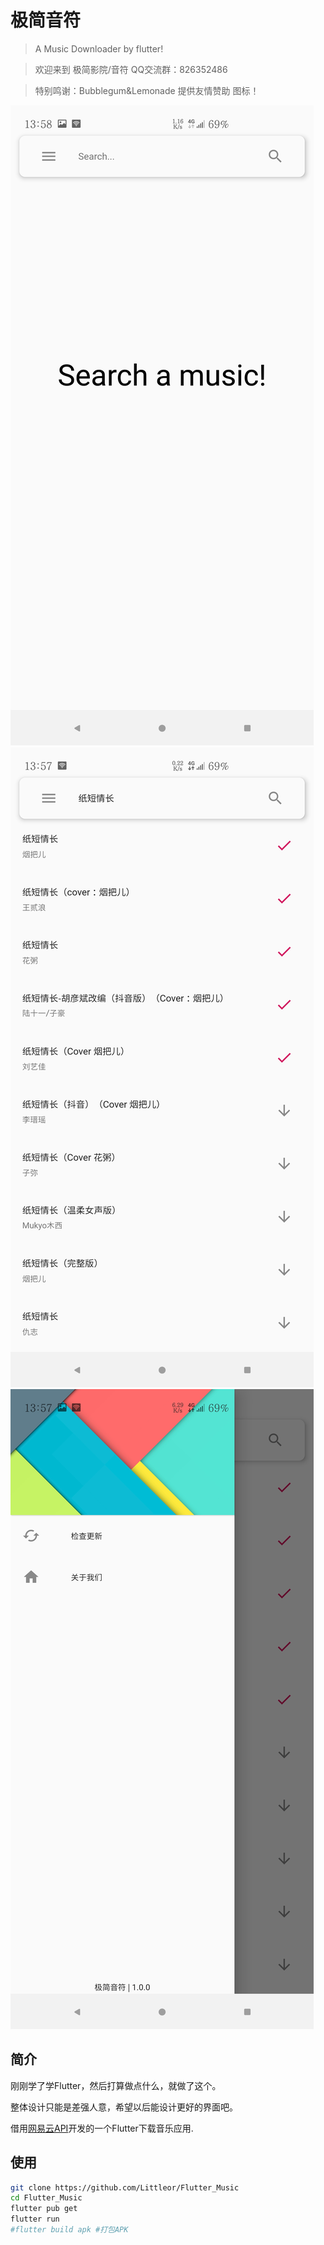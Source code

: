 # 极简音符

> A Music Downloader by flutter! 

> 欢迎来到 极简影院/音符 QQ交流群：826352486 

> 特别鸣谢：Bubblegum&Lemonade 提供友情赞助 图标！


![主界面截图](images/1.jpg)
![搜索截图](images/2.jpg)
![侧滑截图](images/3.jpg)
## 简介 
刚刚学了学Flutter，然后打算做点什么，就做了这个。

整体设计只能是差强人意，希望以后能设计更好的界面吧。

借用[网易云API](https://github.com/Binaryify/NeteaseCloudMusicApi)开发的一个Flutter下载音乐应用.

## 使用 
```bash
git clone https://github.com/Littleor/Flutter_Music
cd Flutter_Music
flutter pub get
flutter run
#flutter build apk #打包APK
```
